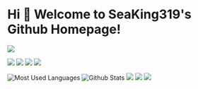 # Hi 🎉 Welcome to SeaKing319's Github Homepage!

<img src="https://readme-typing-svg.herokuapp.com/?lines=Welcome,%20visitor!;Hello%20Github%20World!&font=Roboto" />

<p>
<img src="https://img.shields.io/static/v1?label=Program&message=Python&color=blue"/>
<a href="https://blog.csdn.net/SeaKing_2024"><img src="https://img.shields.io/static/v1?label=Blog&message=CSDN&color=red"/></a>
<a href="https://space.bilibili.com/480825105"><img src="https://img.shields.io/static/v1?label=Video&message=Bilibili&color=cyan"/></a>
<img src="https://visitor-badge.glitch.me/badge?page_id=https://github.com/SeaKing319&right_color=red" />
</p>

![Most Used Languages](https://github-readme-stats.vercel.app/api/top-langs/?username=SeaKing319&theme=dark&layout=compact)
![Github Stats](https://github-readme-stats.vercel.app/api?username=SeaKing319&show_icons=true&theme=dark&count_private=true)
![](https://stats.justsong.cn/api/csdn?id=SeaKing_2024&theme=dark)
![](https://stats.justsong.cn/api/bilibili/?id=480825105&theme=dark)
![](https://activity-graph.herokuapp.com/graph?username=SeaKing319&theme=github)
